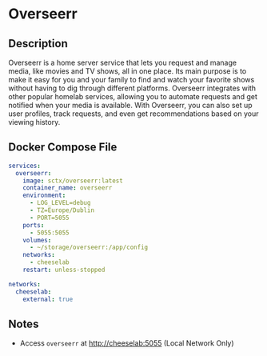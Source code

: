 # Overseerr
    
    

## Description

Overseerr is a home server service that lets you request and manage media, like movies and TV shows, all in one place. Its main purpose is to make it easy for you and your family to find and watch your favorite shows without having to dig through different platforms. Overseerr integrates with other popular homelab services, allowing you to automate requests and get notified when your media is available. With Overseerr, you can also set up user profiles, track requests, and even get recommendations based on your viewing history.

## Docker Compose File

```yaml
services:
  overseerr:
    image: sctx/overseerr:latest
    container_name: overseerr
    environment:
      - LOG_LEVEL=debug
      - TZ=Europe/Dublin
      - PORT=5055
    ports:
      - 5055:5055
    volumes:
      - ~/storage/overseerr:/app/config
    networks:
      - cheeselab
    restart: unless-stopped

networks:
  cheeselab:
    external: true

```

## Notes

- Access `overseerr` at [http://cheeselab:5055](http://cheeselab:5055) (Local Network Only)